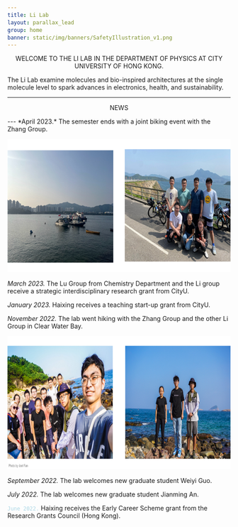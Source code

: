 ```yaml
---
title: Li Lab
layout: parallax_lead
group: home
banner: static/img/banners/SafetyIllustration_v1.png
---
```


<p align="center">WELCOME TO THE LI LAB IN THE DEPARTMENT OF PHYSICS AT CITY UNIVERSITY OF HONG KONG.
</p>

The Li Lab examine molecules and bio-inspired architectures at the single molecule level to spark advances in electronics, health, and sustainability.

---
<p align="center"> NEWS </p>
---
*April 2023.*
The semester ends with a joint biking event with the Zhang Group.

<p align="center">
    <img height="300px" src="static/img/news/2023.04biking.jpg" alt="2023 Mar biking">
</p>

*March 2023.*
The Lu Group from Chemistry Department and the Li group receive a strategic interdisciplinary research grant from CityU.

*January 2023.*
Haixing receives a teaching start-up grant from CityU.

*November 2022.*
The lab went hiking with the Zhang Group and the other Li Group in Clear Water Bay.

<p align="center">
    <img height="300px" src="static/img/news/2022.11hiking.jpg" alt="2022 Nov hiking">
</p>


*September 2022.*
The lab welcomes new graduate student Weiyi Guo.


*July 2022.*
The lab welcomes new graduate student Jianming An.


<code style="color : lightblue">June 2022.</code>
Haixing receives the Early Career Scheme grant from the Research Grants Council (Hong Kong).
